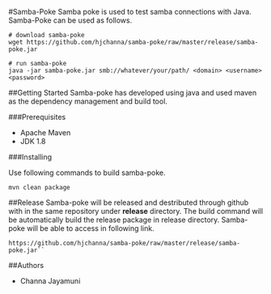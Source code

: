 #Samba-Poke
Samba poke is used to test samba connections with Java. Samba-Poke can be used as follows.

````
# download samba-poke
wget https://github.com/hjchanna/samba-poke/raw/master/release/samba-poke.jar

# run samba-poke
java -jar samba-poke.jar smb://whatever/your/path/ <domain> <username> <password> 
`````

##Getting Started
Samba-poke has developed using java and used maven as the dependency management and build tool. 

###Prerequisites
* Apache Maven
* JDK 1.8

###Installing

Use following commands to build samba-poke.

````
mvn clean package
````
##Release
Samba-poke will be released and destributed through github with in the same repository under **release** directory. The build command will be automatically build the release package in release directory. Samba-poke will be able to access in following link.

````
https://github.com/hjchanna/samba-poke/raw/master/release/samba-poke.jar``
````

##Authors
* Channa Jayamuni 